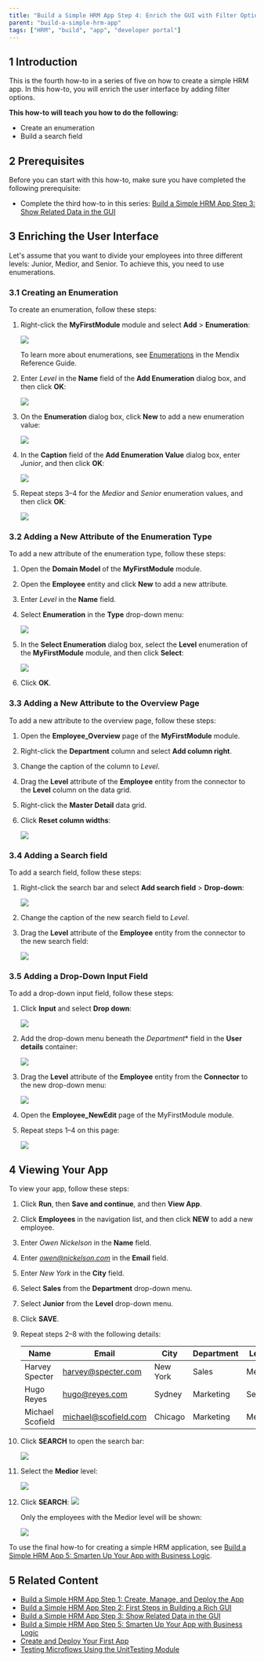 ```yaml
---
title: "Build a Simple HRM App Step 4: Enrich the GUI with Filter Options"
parent: "build-a-simple-hrm-app"
tags: ["HRM", "build", "app", "developer portal"]
---
```


## 1 Introduction

This is the fourth how-to in a series of five on how to create a simple HRM app. In this how-to, you will enrich the user interface by adding filter options.

**This how-to will teach you how to do the following:**

* Create an enumeration
* Build a search field

## 2 Prerequisites

Before you can start with this how-to, make sure you have completed the following prerequisite:

*  Complete the third how-to in this series: [Build a Simple HRM App Step 3: Show Related Data in the GUI](build-a-simple-hrm-app-3-show-related-data-in-the-gui)

## 3 Enriching the User Interface

Let's assume that you want to divide your employees into three different levels: Junior, Medior, and Senior. To achieve this, you need to use enumerations.

### 3.1 Creating an Enumeration

To create an enumeration, follow these steps:

1. Right-click the **MyFirstModule** module and select **Add** > **Enumeration**:

    ![](attachments/18448669/18580795.png)

    To learn more about enumerations, see [Enumerations](/refguide7/enumerations) in the Mendix Reference Guide.
    
2. Enter *Level* in the **Name** field of the **Add Enumeration** dialog box, and then click **OK**:

    ![](attachments/18448669/18580794.png) 
    
3. On the **Enumeration** dialog box, click **New** to add a new enumeration value:

    ![](attachments/18448669/18580788.png)
    
4. In the **Caption** field of the **Add Enumeration Value** dialog box, enter *Junior*, and then click **OK**:

    ![](attachments/18448669/18580792.png) 
    
5. Repeat steps 3–4 for the *Medior* and *Senior* enumeration values, and then click **OK**:

    ![](attachments/18448669/18580791.png)

### 3.2 Adding a New Attribute of the Enumeration Type

To add a new attribute of the enumeration type, follow these steps:

1. Open the **Domain Model** of the **MyFirstModule** module.
2. Open the **Employee** entity and click **New** to add a new attribute.
3. Enter *Level* in the **Name** field.
4. Select **Enumeration** in the **Type** drop-down menu:

    ![](attachments/18448669/18580787.png) 
    
5. In the **Select Enumeration** dialog box, select the **Level** enumeration of the **MyFirstModule** module, and then click **Select**:

    ![](attachments/18448669/18580786.png)
    
6. Click **OK**.

### 3.3 Adding a New Attribute to the Overview Page

To add a new attribute to the overview page, follow these steps:

1. Open the **Employee_Overview** page of the **MyFirstModule** module.
2. Right-click the **Department** column and select **Add column right**.
3. Change the caption of the column to *Level*.
4. Drag the **Level** attribute of the **Employee** entity from the connector to the **Level** column on the data grid.
5. Right-click the **Master Detail** data grid.
6. Click **Reset column widths**:

    ![](attachments/18448669/18580785.png)

### 3.4 Adding a Search field

To add a search field, follow these steps:

1. Right-click the search bar and select **Add search field** > **Drop-down**:

    ![](attachments/18448669/18580784.png) 
    
2. Change the caption of the new search field to *Level*.
3. Drag the **Level** attribute of the **Employee** entity from the connector to the new search field:

    ![](attachments/18448669/18580783.png) 

### 3.5 Adding a Drop-Down Input Field

To add a drop-down input field, follow these steps:

1. Click **Input** and select **Drop down**:

    ![](attachments/18448669/18580782.png) 
    
2. Add the drop-down menu beneath the *Department** field in the **User details** container:

    ![](attachments/18448669/18580781.png) 
    
3. Drag the **Level** attribute of the **Employee** entity from the **Connector** to the new drop-down menu:

    ![](attachments/18448669/18580780.png)
    
4. Open the **Employee_NewEdit** page of the MyFirstModule module.
5. Repeat steps 1–4 on this page:

    ![](attachments/18448669/18580779.png) 

## 4 Viewing Your App

To view your app, follow these steps:

1. Click **Run**, then **Save and continue**, and then **View App**.
2. Click **Employees** in the navigation list, and then click **NEW** to add a new employee.
3. Enter *Owen Nickelson* in the **Name** field.
4. Enter *owen@nickelson.com* in the **Email** field.
5. Enter *New York* in the **City** field.
6. Select **Sales** from the **Department** drop-down menu.
7. Select **Junior** from the **Level** drop-down menu.
8. Click **SAVE**.
9. Repeat steps 2–8 with the following details:

    Name | Email | City | Department | Level
    --- | --- | --- | --- | ---
    Harvey Specter | harvey@specter.com | New York | Sales | Medior
    Hugo Reyes | hugo@reyes.com | Sydney | Marketing | Senior
    Michael Scofield | michael@scofield.com | Chicago | Marketing | Medior

10. Click **SEARCH** to open the search bar:

    ![](attachments/18448669/18580778.png) 
    
11. Select the **Medior** level:

    ![](attachments/18448669/18580777.png)
    
15. Click **SEARCH**:
    ![](attachments/18448669/18580776.png)
    
    Only the employees with the Medior level will be shown:
    
    ![](attachments/18448669/18580775.png)

To use the final how-to for creating a simple HRM application, see [Build a Simple HRM App 5: Smarten Up Your App with Business Logic](build-a-simple-hrm-app-5-smarten-up-your-app-with-business-logic).

## 5 Related Content

* [Build a Simple HRM App Step 1: Create, Manage, and Deploy the App](build-a-simple-hrm-app-1-create-manage-and-deploy-the-app)
* [Build a Simple HRM App Step 2: First Steps in Building a Rich GUI](build-a-simple-hrm-app-2-first-steps-in-building-a-rich-gui)
* [Build a Simple HRM App Step 3: Show Related Data in the GUI](build-a-simple-hrm-app-3-show-related-data-in-the-gui)
* [Build a Simple HRM App Step 5: Smarten Up Your App with Business Logic](build-a-simple-hrm-app-5-smarten-up-your-app-with-business-logic)
* [Create and Deploy Your First App](../modeling-basics/create-and-deploy-your-first-app)
* [Testing Microflows Using the UnitTesting Module](../testing/testing-microflows-using-the-unittesting-module)

